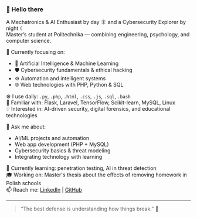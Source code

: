 ### 👋 Hello there  
A Mechatronics & AI Enthusiast by day ☼ and a Cybersecurity Explorer by night ☾  
Master’s student at Politechnika — combining engineering, psychology, and computer science.  

🔭 Currently focusing on:
- 🧠 Artificial Intelligence & Machine Learning  
- 🛡️ Cybersecurity fundamentals & ethical hacking  
- ⚙️ Automation and intelligent systems  
- 🌐 Web technologies with PHP, Python & SQL  

⚙️ I use daily: `.py`, `.php`, `.html`, `.css`, `.js`, `.sql`, `.bash`  
🧩 Familiar with: Flask, Laravel, TensorFlow, Scikit-learn, MySQL, Linux  
💡 Interested in: AI-driven security, digital forensics, and educational technologies  

💬 Ask me about:
- AI/ML projects and automation  
- Web app development (PHP + MySQL)  
- Cybersecurity basics & threat modeling  
- Integrating technology with learning  

🌱 Currently learning: penetration testing, AI in threat detection  
🎓 Working on: Master's thesis about the effects of removing homework in Polish schools  
📫 Reach me: [LinkedIn](https://linkedin.com/) | [GitHub](https://github.com/)  

---

> “The best defense is understanding how things break.” 🔐
